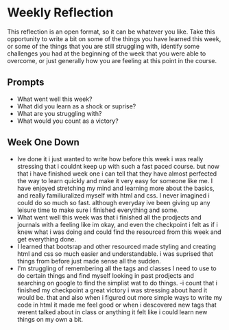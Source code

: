 # Weekly Reflection
This reflection is an open format, so it can be whatever you like. Take this opportunity to write a bit on some of the things you have learned this week, or some of the things that you are still struggling with, identify some challenges you had at the beginning of the week that you were able to overcome, or just generally how you are feeling at this point in the course.

## Prompts
- What went well this week?
- What did you learn as a shock or suprise?
- What are you struggling with?
- What would you count as a victory?

## Week One Down
- Ive done it i just wanted to write how before this week i was really stressing that i couldnt keep up with such a fast paced course. but now that i have finished week one i can tell that they have almost perfected the way to learn quickly and make it very easy for someone like me. I have enjoyed stretching my mind and learning more about the basics, and really familiuralized myself with html and css. I never imagined i could do so much so fast. although everyday ive been giving up any leisure time to make sure i finished everything and some.
- What went well this week was that i finished all the prodjects and journals with a feeling like im okay, and even the checkpoint i felt as if i knew what i was doing and could find the resourced from this week and get everything done.
- I learned that bootsrap and other resourced made styling and creating html and css so much easier and understandable. i was suprised that things from before just made sense all the sudden.
- I'm struggling of remembering all the tags and classes I need to use to do certain things and find myself looking in past prodjects and searching on google to find the simplist wat to do things.
-i count that i finished my checkpoint a great victory i was stressing about hard it would be. that and also when i figured out more simple ways to write my code in html it made me feel good or when i descovered new tags that werent talked about in class or anything it felt like i could learn new things on my own a bit. 